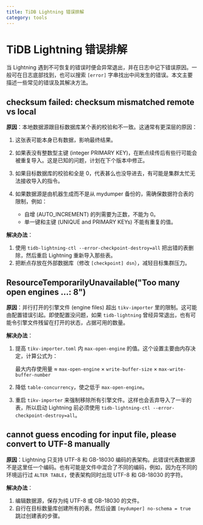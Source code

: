 ```yaml
---
title: TiDB Lightning 错误排解
category: tools
---
```


# TiDB Lightning 错误排解

当 Lightning 遇到不可恢复的错误时便会异常退出，并在日志中记下错误原因。一般可在日志底部找到，也可以搜索 `[error]` 字串找出中间发生的错误。本文主要描述一些常见的错误及其解决方法。

## checksum failed: checksum mismatched remote vs local

**原因**：本地数据源跟目标数据库某个表的校验和不一致。这通常有更深层的原因：

1. 这张表可能本身已有数据，影响最终结果。
2. 如果表没有整数型主键 (integer PRIMARY KEY)，在断点续传后有些行可能会被重复导入。这是已知的问题，计划在下个版本中修正。
3. 如果目标数据库的校验和全是 0，代表甚么也没导进去，有可能是集群太忙无法接收导入的指令。
4. 如果数据源是由机器生成而不是从 mydumper 备份的，需确保数据符合表的限制，例如：

    * 自增 (AUTO_INCREMENT) 的列需要为正数，不能为 0。
    * 单一键和主键 (UNIQUE and PRIMARY KEYs) 不能有重复的值。

**解决办法**：

1. 使用 `tidb-lightning-ctl --error-checkpoint-destroy=all` 把出错的表删除，然后重启 Lightning 重新导入那些表。
2. 把断点存放在外部数据库（修改 `[checkpoint] dsn`），减轻目标集群压力。

## ResourceTemporarilyUnavailable("Too many open engines …: 8")

**原因**：并行打开的引擎文件 (engine files) 超出 `tikv-importer` 里的限制。这可能由配置错误引起。即使配置没问题，如果 `tidb-lightning` 曾经异常退出，也有可能令引擎文件残留在打开的状态，占据可用的数量。

**解决办法**：

1. 提高 `tikv-importer.toml` 内 `max-open-engine` 的值。这个设置主要由内存决定，计算公式为：

    最大内存使用量 ≈ `max-open-engine` × `write-buffer-size` × `max-write-buffer-number`

2. 降低 `table-concurrency`，使之低于 `max-open-engine`。

3. 重启 `tikv-importer` 来强制移除所有引擎文件。这样也会丢弃导入了一半的表，所以启动 Lightning 前必须使用 `tidb-lightning-ctl --error-checkpoint-destroy=all`。

## cannot guess encoding for input file, please convert to UTF-8 manually

**原因**：Lightning 只支持 UTF-8 和 GB-18030 编码的表架构。此错误代表数据源不是这里任一个编码。也有可能是文件中混合了不同的编码，例如，因为在不同的环境运行过 `ALTER TABLE`，使表架构同时出现 UTF-8 和 GB-18030 的字符。

**解决办法**：

1. 编辑数据源，保存为纯 UTF-8 或 GB-18030 的文件。
2. 自行在目标数量库创建所有的表，然后设置 `[mydumper] no-schema = true` 跳过创建表的步骤。
